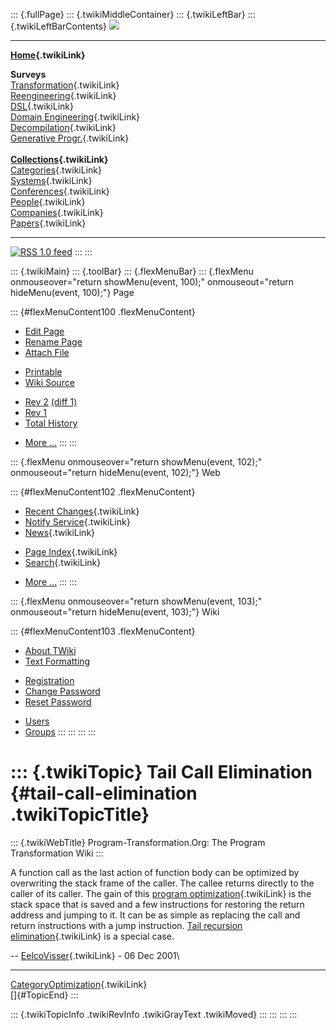 ::: {.fullPage}
::: {.twikiMiddleContainer}
::: {.twikiLeftBar}
::: {.twikiLeftBarContents}
![](../pub/transformation.gif)

------------------------------------------------------------------------

**[Home](WebHome){.twikiLink}**

**Surveys**\
[Transformation](ProgramTransformation){.twikiLink}\
[Reengineering](ReengineeringWiki){.twikiLink}\
[DSL](DomainSpecificLanguages){.twikiLink}\
[Domain Engineering](DomainEngineering){.twikiLink}\
[Decompilation](DeCompilation){.twikiLink}\
[Generative Progr.](GenerativeProgrammingWiki){.twikiLink}\
\
**[Collections](CategoryCollection){.twikiLink}**\
[Categories](CategoryCategory){.twikiLink}\
[Systems](TransformationSystems){.twikiLink}\
[Conferences](TransformationConferences){.twikiLink}\
[People](TransformationPeople){.twikiLink}\
[Companies](TransformationCompanies){.twikiLink}\
[Papers](CategoryPaper){.twikiLink}

------------------------------------------------------------------------

[![](../pub/rss.gif "RSS 1.0 feed")](WebRss@skin=rss)
:::
:::

::: {.twikiMain}
::: {.toolBar}
::: {.flexMenuBar}
::: {.flexMenu onmouseover="return showMenu(event, 100);" onmouseout="return hideMenu(event, 100);"}
Page

::: {#flexMenuContent100 .flexMenuContent}
-   [Edit
    Page](http://www.program-transformation.org/edit/Transform/TailCallElimination?t=1536825811)
-   [Rename
    Page](http://www.program-transformation.org/rename/Transform/TailCallElimination)
-   [Attach
    File](http://www.program-transformation.org/attach/Transform/TailCallElimination)

<!-- -->

-   [Printable](http://www.program-transformation.org/view/Transform/TailCallElimination?skin=print.pattern)
-   [Wiki
    Source](http://www.program-transformation.org/view/Transform/TailCallElimination?skin=text&raw=on&contenttype=text/plain)

<!-- -->

-   [Rev
    2](http://www.program-transformation.org/view/Transform/TailCallElimination?rev=1.2)
    [(diff 1)](http://www.program-transformation.org/rdiff/Transform/TailCallElimination?rev1=1.2&rev2=1.1)
-   [Rev
    1](http://www.program-transformation.org/view/Transform/TailCallElimination?rev=1.1)
-   [Total
    History](http://www.program-transformation.org/rdiff/Transform/TailCallElimination)

<!-- -->

-   [More
    \...](http://www.program-transformation.org/oops/Transform/TailCallElimination?template=oopsmore&param1=1.2&param2=1.2)
:::
:::

::: {.flexMenu onmouseover="return showMenu(event, 102);" onmouseout="return hideMenu(event, 102);"}
Web

::: {#flexMenuContent102 .flexMenuContent}
-   [Recent Changes](WebChanges){.twikiLink}
-   [Notify Service](WebNotify){.twikiLink}
-   [News](WebNews){.twikiLink}

<!-- -->

-   [Page Index](WebIndex){.twikiLink}
-   [Search](WebSearch){.twikiLink}

<!-- -->

-   [More
    \...](http://www.program-transformation.org/oops/Transform/TailCallElimination?template=oopsmore&param1=1.2&param2=1.2)
:::
:::

::: {.flexMenu onmouseover="return showMenu(event, 103);" onmouseout="return hideMenu(event, 103);"}
Wiki

::: {#flexMenuContent103 .flexMenuContent}
-   [About
    TWiki](http://www.program-transformation.org/view/TWiki/WebHome)
-   [Text
    Formatting](http://www.program-transformation.org/view/TWiki/TextFormattingRules)

<!-- -->

-   [Registration](http://www.program-transformation.org/view/TWiki/TWikiRegistration)
-   [Change
    Password](http://www.program-transformation.org/view/TWiki/ChangePassword)
-   [Reset
    Password](http://www.program-transformation.org/view/TWiki/ResetPassword)

<!-- -->

-   [Users](http://www.program-transformation.org/view/Main/TWikiUsers)
-   [Groups](http://www.program-transformation.org/view/Main/TWikiGroups)
:::
:::
:::
:::

::: {.twikiTopic}
Tail Call Elimination {#tail-call-elimination .twikiTopicTitle}
=====================

::: {.twikiWebTitle}
Program-Transformation.Org: The Program Transformation Wiki
:::

A function call as the last action of function body can be optimized by
overwriting the stack frame of the caller. The callee returns directly
to the caller of its caller. The gain of this [program
optimization](ProgramOptimization){.twikiLink} is the stack space that
is saved and a few instructions for restoring the return address and
jumping to it. It can be as simple as replacing the call and return
instructions with a jump instruction. [Tail recursion
elimination](TailRecursionElimination){.twikiLink} is a special case.

\-- [EelcoVisser](../Main/EelcoVisser){.twikiLink} - 06 Dec 2001\

------------------------------------------------------------------------

[CategoryOptimization](CategoryOptimization){.twikiLink}\
[]{#TopicEnd}
:::

::: {.twikiTopicInfo .twikiRevInfo .twikiGrayText .twikiMoved}
:::
:::
:::
:::
